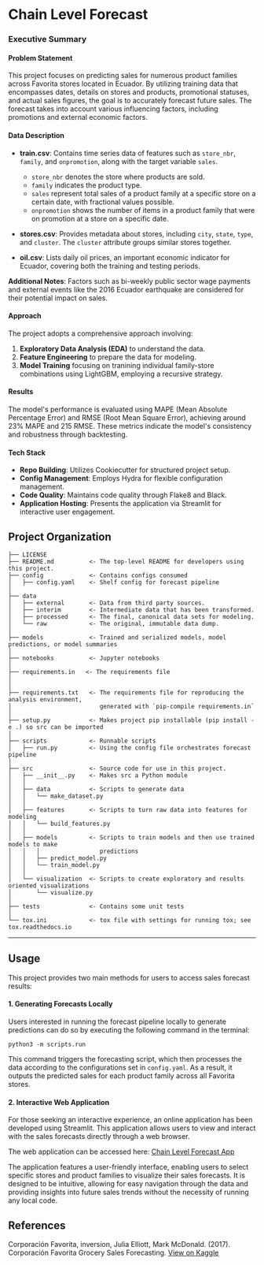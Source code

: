 Chain Level Forecast
==============================

### Executive Summary

#### Problem Statement
This project focuses on predicting sales for numerous product families across Favorita stores located in Ecuador. By utilizing training data that encompasses dates, details on stores and products, promotional statuses, and actual sales figures, the goal is to accurately forecast future sales. The forecast takes into account various influencing factors, including promotions and external economic factors.

#### Data Description
- **train.csv**: Contains time series data of features such as `store_nbr`, `family`, and `onpromotion`, along with the target variable `sales`.
  - `store_nbr` denotes the store where products are sold.
  - `family` indicates the product type.
  - `sales` represent total sales of a product family at a specific store on a certain date, with fractional values possible.
  - `onpromotion` shows the number of items in a product family that were on promotion at a store on a specific date.

- **stores.csv**: Provides metadata about stores, including `city`, `state`, `type`, and `cluster`. The `cluster` attribute groups similar stores together.

- **oil.csv**: Lists daily oil prices, an important economic indicator for Ecuador, covering both the training and testing periods.

**Additional Notes**: Factors such as bi-weekly public sector wage payments and external events like the 2016 Ecuador earthquake are considered for their potential impact on sales.

#### Approach
The project adopts a comprehensive approach involving:
1. **Exploratory Data Analysis (EDA)** to understand the data.
2. **Feature Engineering** to prepare the data for modeling.
3. **Model Training** focusing on tranining individual family-store combinations using LightGBM, employing a recursive strategy.

#### Results
The model's performance is evaluated using MAPE (Mean Absolute Percentage Error) and RMSE (Root Mean Square Error), achieving around 23% MAPE and 215 RMSE. These metrics indicate the model's consistency and robustness through backtesting.

#### Tech Stack
- **Repo Building**: Utilizes Cookiecutter for structured project setup.
- **Config Management**: Employs Hydra for flexible configuration management.
- **Code Quality**: Maintains code quality through Flake8 and Black.
- **Application Hosting**: Presents the application via Streamlit for interactive user engagement.


Project Organization
------------

    ├── LICENSE
    ├── README.md          <- The top-level README for developers using this project.
    ├── config             <- Contains configs consumed
    │   ├── config.yaml    <- Shelf config for forecast pipeline 
    │
    ├── data
    │   ├── external       <- Data from third party sources.
    │   ├── interim        <- Intermediate data that has been transformed.
    │   ├── processed      <- The final, canonical data sets for modeling.
    │   └── raw            <- The original, immutable data dump.
    │ 
    ├── models             <- Trained and serialized models, model predictions, or model summaries
    │
    ├── notebooks          <- Jupyter notebooks
    │
    ├── requirements.in   <- The requirements file
    │                         
    │
    ├── requirements.txt   <- The requirements file for reproducing the analysis environment,
    │                         generated with `pip-compile requirements.in`
    │
    ├── setup.py           <- Makes project pip installable (pip install -e .) so src can be imported
    │
    ├── scripts            <- Runnable scripts
    │   ├── run.py         <- Using the config file orchestrates forecast pipeline 
    │
    ├── src                <- Source code for use in this project.
    │   ├── __init__.py    <- Makes src a Python module
    │   │
    │   ├── data           <- Scripts to generate data
    │   │   └── make_dataset.py
    │   │
    │   ├── features       <- Scripts to turn raw data into features for modeling
    │   │   └── build_features.py
    │   │
    │   ├── models         <- Scripts to train models and then use trained models to make
    │   │   │                 predictions
    │   │   ├── predict_model.py
    │   │   └── train_model.py
    │   │
    │   └── visualization  <- Scripts to create exploratory and results oriented visualizations
    │       └── visualize.py
    │
    ├── tests              <- Contains some unit tests
    │
    └── tox.ini            <- tox file with settings for running tox; see tox.readthedocs.io


--------

Usage
------------
This project provides two main methods for users to access sales forecast results:

#### 1. Generating Forecasts Locally
Users interested in running the forecast pipeline locally to generate predictions can do so by executing the following command in the terminal:

`python3 -m scripts.run`

This command triggers the forecasting script, which then processes the data according to the configurations set in `config.yaml`. As a result, it outputs the predicted sales for each product family across all Favorita stores.

#### 2. Interactive Web Application
For those seeking an interactive experience, an online application has been developed using Streamlit. This application allows users to view and interact with the sales forecasts directly through a web browser.

The web application can be accessed here: [Chain Level Forecast App](https://chainlevelforecast.streamlit.app)

The application features a user-friendly interface, enabling users to select specific stores and product families to visualize their sales forecasts. It is designed to be intuitive, allowing for easy navigation through the data and providing insights into future sales trends without the necessity of running any local code.

References
------------
Corporación Favorita, inversion, Julia Elliott, Mark McDonald. (2017). Corporación Favorita Grocery Sales Forecasting. [View on Kaggle](https://kaggle.com/competitions/favorita-grocery-sales-forecasting)
